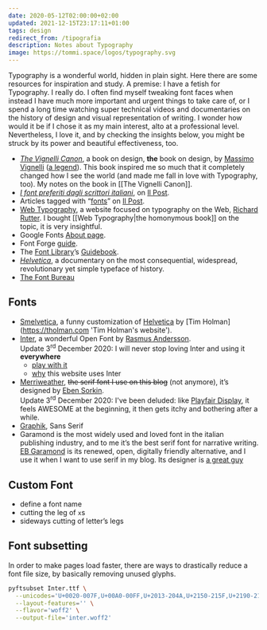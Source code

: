 ```yaml
---
date: 2020-05-12T02:00:00+02:00
updated: 2021-12-15T23:17:11+01:00
tags: design
redirect_from: /tipografia
description: Notes about Typography
image: https://tommi.space/logos/typography.svg
---
```

Typography is a wonderful world, hidden in plain sight. Here there are some resources for inspiration and study.
A premise: I have a fetish for Typography. I really do. I often find myself tweaking font faces when instead I have much more important and urgent things to take care of, or I spend a long time watching super technical videos and documentaries on the history of design and visual representation of writing. I wonder how would it be if I chose it as my main interest, alto at a professional level. Nevertheless, I love it, and by checking the insights below, you might be struck by its power and beautiful effectiveness, too.

- [<cite>The Vignelli Canon</cite>](https://rationale-design.com/resources/vignelli-canon/ 'The Vignelli Canon on Rationale Design'), a book on design, **the** book on design, by [Massimo Vignelli](https://www.wikiwand.com/en/Massimo_Vignelli 'Massimo Vignelli on Wikipedia') ([a legend](https://nyti.ms/1mzoUBo 'Massimo Vignelli, Visionary Designer Who Untangled the Subway, Dies at 83')). This book inspired me so much that it completely changed how I see the world (and made me fall in love with Typography, too). My notes on the book in [[The Vignelli Canon]].
- [*I font preferiti dagli scrittori italiani*](https://www.ilpost.it/2020/02/09/font-preferiti-scrittori-italiani/ 'I font preferiti dagli scrittori italiani - Il Post'), on [Il Post](https://ilpost.it).
- Articles tagged with “[fonts](https://www.ilpost.it/tag/font/)” on [Il Post](https://ilpost.it).
- [Web Typography](http://webtypography.net/ 'Web Typography'), a website focused on typography on the Web, [Richard Rutter](http://clagnut.com/ 'Richard Rutter'). I bought [[Web Typography|the homonymous book]] on the topic, it is very insightful.
- Google Fonts [About page](https://fonts.google.com/about 'Google Fonts About page').
- Font Forge [guide](http://designwithfontforge.com/en-US/index.html).
- The [Font Library](https://fontlibrary.org/ 'Font Library')’s [Guidebook](https://fontlibrary.org/en/guidebook 'Guidebook page on Font Library').
- [*Helvetica*](https://www.imdb.com/title/tt0847817/ 'Helvetica on IMDb'), a documentary on the most consequential, widespread, revolutionary yet simple typeface of history.
- [The Font Bureau](https://fontbureau.typenetwork.com/ 'The Font Bureau')

## Fonts

- [Smelvetica](http://tholman.com/post/smelvetica 'Smelvetica on Tim Holman website'), a funny customization of [Helvetica](https://en.wikipedia.org/wiki/Helvetica 'Helvetica on Wikipedia') by [Tim Holman](https://tholman.com 'Tim Holman's website').
- [Inter](https://rsms.me/inter 'Inter official website'), a wonderful Open Font by [Rasmus Andersson](https://rsms.me 'Rasmus Andersson’s website').   
Update 3<sup>rd</sup> December 2020: I will never stop loving Inter and using it **everywhere**
	- [play with it](https://rsms.me/inter/lab/ 'Inter lab')
	- [why](/genesi#tipografia 'Genesi, tipografia') this website uses Inter
- [Merriweather](https://github.com/SorkinType/Merriweather), ~~the serif font I use on this blog~~ (not anymore), it’s designed by [Eben Sorkin](http://sorkintype.com/about.html 'About Eben Sorkin').   
Update 3<sup>rd</sup> December 2020: I've been deluded: like [Playfair Display](https://github.com/clauseggers/Playfair-Display), it feels AWESOME at the beginning, it then gets itchy and bothering after a while.
- [Graphik](https://commercialtype.com/catalog/graphik), Sans Serif
- Garamond is the most widely used and loved font in the italian publishing industry, and to me it’s the best serif font for narrative writing. [EB Garamond](http://www.georgduffner.at/ebgaramond/ 'EB Garamond official website') is its renewed, open, digitally friendly alternative, and I use it when I want to use serif in my blog. Its designer is [a great guy](http://georgduffner.at/ 'George Duffner personal website')

## Custom Font

- define a font name
- cutting the leg of `x`s
- sideways cutting of letter’s legs

## Font subsetting

In order to make pages load faster, there are ways to drastically reduce a font file size, by basically removing unused glyphs.

```sh
pyftsubset Inter.ttf \
  --unicodes='U+0020-007F,U+00A0-00FF,U+2013-204A,U+2150-215F,U+2190-2199,U+21A9,U+21AF,U+2200,U+2203-2209,U+2211,U+221A,U+2325,U+232B,U+2318,U+237A,U+25E6' \
  --layout-features='' \
  --flavor='woff2' \
  --output-file='inter.woff2'
```
